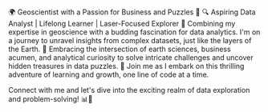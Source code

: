 🌍 Geoscientist with a Passion for Business and Puzzles 🧩
🔍 Aspiring Data Analyst | Lifelong Learner | Laser-Focused Explorer
🌱 Combining my expertise in geoscience with a budding fascination for data analytics. I'm on a journey to unravel insights from complex datasets, just like the layers of the Earth.
🔮 Embracing the intersection of earth sciences, business acumen, and analytical curiosity to solve intricate challenges and uncover hidden treasures in data puzzles.
🚀 Join me as I embark on this thrilling adventure of learning and growth, one line of code at a time.

Connect with me and let's dive into the exciting realm of data exploration and problem-solving! 📊🔬
<!---
asores67/asores67 is a ✨ special ✨ repository because its `README.md` (this file) appears on your GitHub profile.
You can click the Preview link to take a look at your changes.
--->
